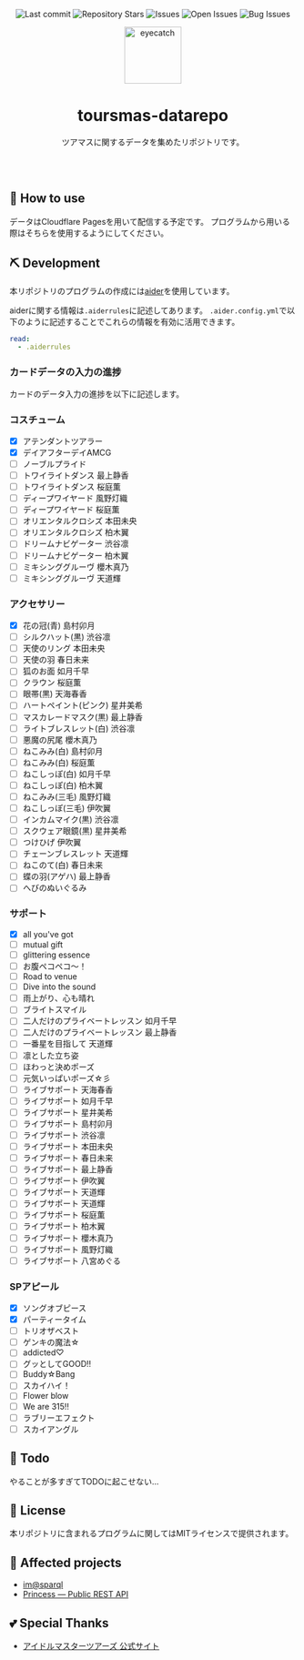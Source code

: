 <div align="center">

![Last commit](https://img.shields.io/github/last-commit/Comamoca/toursmas-datarepo?style=flat-square)
![Repository Stars](https://img.shields.io/github/stars/Comamoca/toursmas-datarepo?style=flat-square)
![Issues](https://img.shields.io/github/issues/Comamoca/toursmas-datarepo?style=flat-square)
![Open Issues](https://img.shields.io/github/issues-raw/Comamoca/toursmas-datarepo?style=flat-square)
![Bug Issues](https://img.shields.io/github/issues/Comamoca/toursmas-datarepo/bug?style=flat-square)

<img src="https://emoji2svg.deno.dev/api/🦊" alt="eyecatch" height="100">

# toursmas-datarepo

ツアマスに関するデータを集めたリポジトリです。

<br>
<br>


</div>

<div align="center">

</div>

## 🚀 How to use

データはCloudflare Pagesを用いて配信する予定です。
プログラムから用いる際はそちらを使用するようにしてください。

## ⛏️   Development

本リポジトリのプログラムの作成には[aider](https://aider.chat/)を使用しています。

aiderに関する情報は`.aiderrules`に記述してあります。
`.aider.config.yml`で以下のように記述することでこれらの情報を有効に活用できます。

```yaml
read:
  - .aiderrules
```

### カードデータの入力の進捗

カードのデータ入力の進捗を以下に記述します。

### コスチューム
- [x] アテンダントツアラー
- [x] デイアフターデイAMCG
- [ ] ノーブルプライド
- [ ] トワイライトダンス 最上静香
- [ ] トワイライトダンス 桜庭薫
- [ ] ディープワイヤード 風野灯織
- [ ] ディープワイヤード 桜庭薫
- [ ] オリエンタルクロシズ 本田未央
- [ ] オリエンタルクロシズ 柏木翼
- [ ] ドリームナビゲーター 渋谷凛
- [ ] ドリームナビゲーター 柏木翼
- [ ] ミキシンググルーヴ 櫻木真乃
- [ ] ミキシンググルーヴ 天道輝

### アクセサリー
- [x] 花の冠(青) 島村卯月
- [ ] シルクハット(黒) 渋谷凛
- [ ] 天使のリング 本田未央
- [ ] 天使の羽 春日未来
- [ ] 狐のお面 如月千早
- [ ] クラウン 桜庭薫
- [ ] 眼帯(黒) 天海春香
- [ ] ハートペイント(ピンク) 星井美希
- [ ] マスカレードマスク(黒) 最上静香
- [ ] ライトブレスレット(白) 渋谷凛
- [ ] 悪魔の尻尾 櫻木真乃
- [ ] ねこみみ(白) 島村卯月
- [ ] ねこみみ(白) 桜庭薫
- [ ] ねこしっぽ(白) 如月千早
- [ ] ねこしっぽ(白) 柏木翼
- [ ] ねこみみ(三毛) 風野灯織
- [ ] ねこしっぽ(三毛) 伊吹翼
- [ ] インカムマイク(黒) 渋谷凛
- [ ] スクウェア眼鏡(黒) 星井美希
- [ ] つけひげ 伊吹翼
- [ ] チェーンブレスレット 天道輝
- [ ] ねこのて(白) 春日未来
- [ ] 蝶の羽(アゲハ) 最上静香
- [ ] へびのぬいぐるみ

### サポート
- [x] all you've got
- [ ] mutual gift
- [ ] glittering essence
- [ ] お腹ペコペコ〜！
- [ ] Road to venue
- [ ] Dive into the sound
- [ ] 雨上がり、心も晴れ
- [ ] ブライトスマイル
- [ ] 二人だけのプライベートレッスン 如月千早
- [ ] 二人だけのプライベートレッスン 最上静香
- [ ] 一番星を目指して 天道輝
- [ ] 凛とした立ち姿
- [ ] ほわっと決めポーズ
- [ ] 元気いっぱいポーズ☆彡
- [ ] ライブサポート 天海春香
- [ ] ライブサポート 如月千早
- [ ] ライブサポート 星井美希
- [ ] ライブサポート 島村卯月
- [ ] ライブサポート 渋谷凛
- [ ] ライブサポート 本田未央
- [ ] ライブサポート 春日未来
- [ ] ライブサポート 最上静香
- [ ] ライブサポート 伊吹翼
- [ ] ライブサポート 天道輝
- [ ] ライブサポート 天道輝
- [ ] ライブサポート 桜庭薫
- [ ] ライブサポート 柏木翼
- [ ] ライブサポート 櫻木真乃
- [ ] ライブサポート 風野灯織
- [ ] ライブサポート 八宮めぐる

### SPアピール
- [x] ソングオブピース 
- [x] パーティータイム
- [ ] トリオザベスト
- [ ] ゲンキの魔法☆
- [ ] addicted♡
- [ ] グッとしてGOOD‼
- [ ] Buddy☆Bang
- [ ] スカイハイ！
- [ ] Flower blow
- [ ] We are 315‼
- [ ] ラブリーエフェクト
- [ ] スカイアングル

## 📝 Todo

やることが多すぎてTODOに起こせない...

## 📜 License

本リポジトリに含まれるプログラムに関してはMITライセンスで提供されます。

## 👏 Affected projects

- [im@sparql](https://sparql.crssnky.xyz/imas/)
- [Princess — Public REST API](https://api.matsurihi.me/docs/)

## 💕 Special Thanks

- [アイドルマスターツアーズ 公式サイト](https://bandainamco-am.co.jp/am/vg/idolmaster-tours/)
